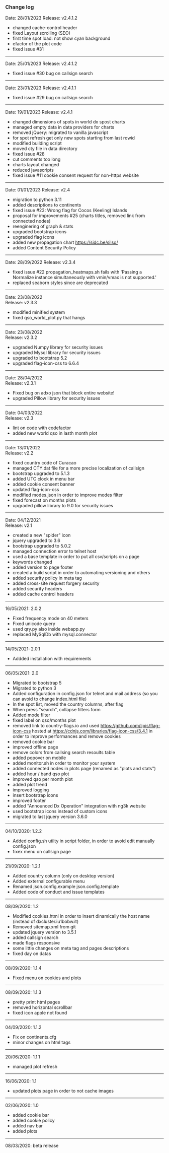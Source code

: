 ### Change log
Date: 28/01/2023 
Release: v2.4.1.2
- changed cache-control header
- fixed Layout scrolling (SEO)
- first time spot load: not show cyan background
- efactor of the plot code
- fixed issue #31

___
Date: 25/01/2023 
Release: v2.4.1.2
- fixed issue #30  bug on callsign search

___
Date: 23/01/2023 
Release: v2.4.1.1
- fixed issue #29  bug on callsign search

___
Date: 19/01/2023 
Release: v2.4.1
- changed dimensions of spots in world dx spost charts
- managed empty data in data providers for charts
- removed jQuery: migrated to vanilla javascript
- for spot refresh get only new spots starting from last rowid
- modified building script 
- moved cty file in data directory
- fixed issue #28
- cut comments too long
- charts layout changed
- reduced javascripts
- fixed issue #11 cookie consent request for non-https website

___
Date: 01/01/2023 
Release: v2.4
- migration to python 3.11
- added descriptions to continents
- fixed issue #23: Wrong flag for Cocos (Keeling) Islands
- proposal for improvements #25 (charts titles, removed link from connected nodes)
- reenginering of graph & stats
- upgraded bootstrap icons
- upgraded flag icons
- added new propagation chart https://sidc.be/silso/
- added Content Security Policy
___
Date: 28/09/2022 
Release: v2.3.4
- fixed issue #22 propagation_heatmaps.sh fails with 'Passing a Normalize instance simultaneously with vmin/vmax is not supported.' 
- replaced seaborn styles since are deprecated
___
Date: 23/08/2022                         
Release: v2.3.3
- modified minified system
- fixed qso_world_plot.py that hangs
___
Date: 23/08/2022                         
Release: v2.3.2
- upgraded Numpy library for security issues
- upgraded Mysql library for security issues
- upgraded to bootstrap 5.2
- upgraded flag-icon-css to 6.6.4
___
Date: 28/04/2022                         
Release: v2.3.1
- Fixed bug on adxo json that block entire website!
- upgraded Pillow library for security issues
___
Date: 04/03/2022                         
Release: v2.3
- lint on code with codefactor
- added new world qso in lasth month plot
___
Date: 13/01/2022                         
Release: v2.2
- fixed country code of Curacao
- managed CTY.dat file for a more precise localization of callsign
- bootstrap upgraded to 5.1.3
- added UTC clock in menu bar
- added cookie consent banner
- updated flag-icon-css
- modified modes.json in order to improve modes filter
- fixed forecast on  months plots
- upgraded pillow library to 9.0 for security issues
___
Date: 04/12/2021                         
Release: v2.1
- created a new "spider" icon
- jquery upgraded to 3.6
- bootstrap upgraded to 5.0.2
- managed connection error to telnet host 
- used a base template in order to put all csv/scripts on a page
- keywords changed
- added version to page footer
- created a build script in order to automating versioning and others
- added security policy in meta tag
- added cross-site request forgery security
- added security headers
- added cache control headers
___
16/05/2021: 2.0.2   
- Fixed frequency mode on 40 meters                                                    
- Fixed unicode query
- used qry.py also inside webapp.py
- replaced MySqlDb with mysql.connector
___
14/05/2021: 2.0.1   
- Addded installation with requirements                                                
___
06/05/2021: 2.0     
- Migrated to bootstrap 5                                                               
- Migrated to python 3
- Added configuration in config.json for telnet and mail address (so you can avoid to change index.html file)
- In the spot list, moved the country columns, after flag
- When press "search", collapse filters form
- Added mode filter
- fixed label on qso/months plot
- removed link to country-flags.io and used https://github.com/lipis/flag-icon-css hosted at https://cdnjs.com/libraries/flag-icon-css/3.4.1 in order to improve performances and remove cookies
- removed cookie bar
- improved offline page
- remove colors from callsing search resoults table
- added popover on mobile
- added monitor.sh in order to monitor your system
- added connected nodes in plots page (renamed as "plots and stats")
- added hour / band qso plot
- improved qso per month plot
- added plot trend
- improved logging
- insert bootstrap icons
- improved footer
- added "Announced Dx Operation" integration with ng3k website 
- used bootstrap icons instead of custom icons
- migrated to last jquery version 3.6.0
___
04/10/2020: 1.2.2
- Added config.sh utilty in script folder, in order to avoid edit manually config.json
- fixex menu on callsign page
___
21/09/2020: 1.2.1
- Added country column (only on desktop version)
- Added external configurable menu
- Renamed json.config.example json.config.template
- Added code of conduct and issue templates
___
08/09/2020: 1.2    
- Modified cookies.html in order to insert dinamically the host name (instead of dxcluster.iu1bobw.it)
- Removed sitemap.xml from git
- updated jquery version to 3.5.1
- added callsign search
- made flags responsive
- some little changes on meta tag and pages descriptions
- fixed day on datas 
___
08/09/2020: 1.1.4
- Fixed menu on cookies and plots
___
08/09/2020: 1.1.3
- pretty print html pages
- removed horizontal scrollbar 
- fixed icon apple not found
___
04/09/2020: 1.1.2
- Fix on continents.cfg
- minor changes on html tags
___
20/06/2020: 1.1.1
- managed plot refresh
___
16/06/2020: 1.1
- updated plots page in order to not cache images
___
02/06/2020: 1.0
- added cookie bar
- added cookie policy
- added nav bar
- added plots
___
08/03/2020: beta release
